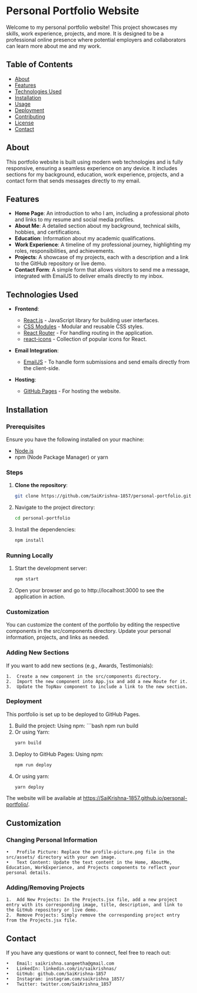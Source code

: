 # Personal Portfolio Website

Welcome to my personal portfolio website! This project showcases my skills, work experience, projects, and more. It is designed to be a professional online presence where potential employers and collaborators can learn more about me and my work.

## Table of Contents

- [About](#about)
- [Features](#features)
- [Technologies Used](#technologies-used)
- [Installation](#installation)
- [Usage](#usage)
- [Deployment](#deployment)
- [Contributing](#contributing)
- [License](#license)
- [Contact](#contact)

## About

This portfolio website is built using modern web technologies and is fully responsive, ensuring a seamless experience on any device. It includes sections for my background, education, work experience, projects, and a contact form that sends messages directly to my email.

## Features

- **Home Page**: An introduction to who I am, including a professional photo and links to my resume and social media profiles.
- **About Me**: A detailed section about my background, technical skills, hobbies, and certifications.
- **Education**: Information about my academic qualifications.
- **Work Experience**: A timeline of my professional journey, highlighting my roles, responsibilities, and achievements.
- **Projects**: A showcase of my projects, each with a description and a link to the GitHub repository or live demo.
- **Contact Form**: A simple form that allows visitors to send me a message, integrated with EmailJS to deliver emails directly to my inbox.

## Technologies Used

- **Frontend**: 
  - [React.js](https://reactjs.org/) - JavaScript library for building user interfaces.
  - [CSS Modules](https://github.com/css-modules/css-modules) - Modular and reusable CSS styles.
  - [React Router](https://reactrouter.com/) - For handling routing in the application.
  - [react-icons](https://react-icons.github.io/react-icons/) - Collection of popular icons for React.
  
- **Email Integration**: 
  - [EmailJS](https://www.emailjs.com/) - To handle form submissions and send emails directly from the client-side.

- **Hosting**: 
  - [GitHub Pages](https://pages.github.com/) - For hosting the website.

## Installation

### Prerequisites

Ensure you have the following installed on your machine:

- [Node.js](https://nodejs.org/)
- npm (Node Package Manager) or yarn

### Steps

1. **Clone the repository**:

   ```bash
   git clone https://github.com/SaiKrishna-1857/personal-portfolio.git

2.	Navigate to the project directory:

    ```bash
    cd personal-portfolio

3. Install the dependencies:

    ```bash
    npm install

### Running Locally

1.	Start the development server:

    ```bash
    npm start

2.	Open your browser and go to http://localhost:3000 to see the application in action.

### Customization

You can customize the content of the portfolio by editing the respective components in the src/components directory. Update your personal information, projects, and links as needed.

### Adding New Sections

If you want to add new sections (e.g., Awards, Testimonials):

	1.	Create a new component in the src/components directory.
	2.	Import the new component into App.jsx and add a new Route for it.
	3.	Update the TopNav component to include a link to the new section.

### Deployment

This portfolio is set up to be deployed to GitHub Pages.

1. Build the project:
Using npm:
    	```bash
    	npm run build
2. Or using Yarn:
	```bash
	yarn build

3. Deploy to GitHub Pages:
Using npm:
    ```bash
    npm run deploy
4. Or using yarn:
    ```bash
    yarn deploy

The website will be available at https://SaiKrishna-1857.github.io/personal-portfolio/.

## Customization

### Changing Personal Information

	•	Profile Picture: Replace the profile-picture.png file in the src/assets/ directory with your own image.
	•	Text Content: Update the text content in the Home, AboutMe, Education, WorkExperience, and Projects components to reflect your personal details.

### Adding/Removing Projects

	1.	Add New Projects: In the Projects.jsx file, add a new project entry with its corresponding image, title, description, and link to the GitHub repository or live demo.
	2.	Remove Projects: Simply remove the corresponding project entry from the Projects.jsx file.

## Contact

If you have any questions or want to connect, feel free to reach out:

	•	Email: saikrishna.sangeetha@gmail.com
	•	LinkedIn: linkedin.com/in/saikrishnas/
	•	GitHub: github.com/SaiKrishna-1857
	•	Instagram: instagram.com/saikrishna_1857/
	•	Twitter: twitter.com/SaiKrishna_1857
